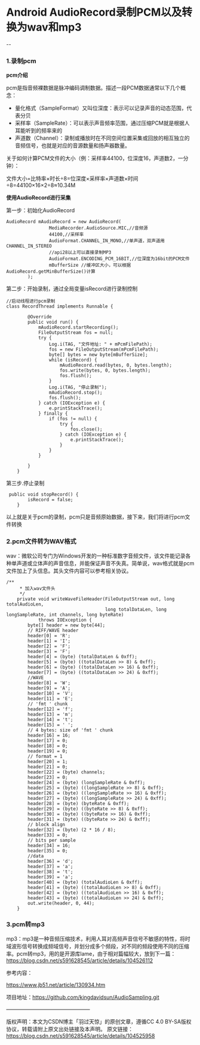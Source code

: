 
# Android AudioRecord录制PCM以及转换为wav和mp3

--

### 1.录制pcm

**pcm介绍**

pcm是指音频裸数据是脉冲编码调制数据。描述一段PCM数据通常以下几个概念：

- 量化格式（SampleFormat）又叫位深度：表示可以记录声音的动态范围，代表分贝
- 采样率（SampleRate）：可以表示声音频率范围，通过压缩PCM就是根据人耳能听到的频率来的
- 声道数（Channel）：录制或播放时在不同空间位置采集或回放的相互独立的音频信号，也就是对应的音源数量和扬声器数量。

关于如何计算PCM文件的大小（例：采样率44100，位深度16，声道数2，一分钟）：

文件大小=比特率×时长÷8=位深度×采样率×声道数×时间÷8=44100×16×2÷8≈10.34M

**使用AudioRecord进行采集**

第一步：初始化AudioRecord

```
AudioRecord mAudioRecord = new AudioRecord(
    			MediaRecorder.AudioSource.MIC,//音频源
                44100,//采样率
                AudioFormat.CHANNEL_IN_MONO,//单声道，双声道用CHANNEL_IN_STEREO
                //api28以上可以直接录制MP3
                AudioFormat.ENCODING_PCM_16BIT,//位深度为16bit的PCM文件
                mBufferSize //缓冲区大小，可以根据AudioRecord.getMinBufferSize()计算
        );
```

第二步：开始录制，通过全局变量isRecord进行录制控制

```
//启动线程进行pcm录制
class RecordThread implements Runnable {

        @Override
        public void run() {
            mAudioRecord.startRecording();
            FileOutputStream fos = null;
            try {
                Log.i(TAG, "文件地址: " + mPcmFilePath);
                fos = new FileOutputStream(mPcmFilePath);
                byte[] bytes = new byte[mBufferSize];
                while (isRecord) {
                    mAudioRecord.read(bytes, 0, bytes.length);
                    fos.write(bytes, 0, bytes.length);
                    fos.flush();
                }
                Log.i(TAG, "停止录制");
                mAudioRecord.stop();
                fos.flush();
            } catch (IOException e) {
                e.printStackTrace();
            } finally {
                if (fos != null) {
                    try {
                        fos.close();
                    } catch (IOException e) {
                        e.printStackTrace();
                    }
                }
            }

        }
    }
```

第三步.停止录制

```
 public void stopRecord() {
        isRecord = false;
    }
```

以上就是关于pcm的录制，pcm只是音频原始数据，接下来，我们将进行pcm文件转换

### 2.pcm文件转为WAV格式

wav：微软公司专门为Windows开发的一种标准数字音频文件，该文件能记录各种单声道或立体声的声音信息，并能保证声音不失真。简单说，wav格式就是pcm文件加上了头信息。其头文件内容可以参考相关协议。

```
/**
     * 加入wav文件头
     */
    private void writeWaveFileHeader(FileOutputStream out, long totalAudioLen,
                                     long totalDataLen, long longSampleRate, int channels, long byteRate)
            throws IOException {
        byte[] header = new byte[44];
        // RIFF/WAVE header
        header[0] = 'R';
        header[1] = 'I';
        header[2] = 'F';
        header[3] = 'F';
        header[4] = (byte) (totalDataLen & 0xff);
        header[5] = (byte) ((totalDataLen >> 8) & 0xff);
        header[6] = (byte) ((totalDataLen >> 16) & 0xff);
        header[7] = (byte) ((totalDataLen >> 24) & 0xff);
        //WAVE
        header[8] = 'W';
        header[9] = 'A';
        header[10] = 'V';
        header[11] = 'E';
        // 'fmt ' chunk
        header[12] = 'f';
        header[13] = 'm';
        header[14] = 't';
        header[15] = ' ';
        // 4 bytes: size of 'fmt ' chunk
        header[16] = 16;
        header[17] = 0;
        header[18] = 0;
        header[19] = 0;
        // format = 1
        header[20] = 1;
        header[21] = 0;
        header[22] = (byte) channels;
        header[23] = 0;
        header[24] = (byte) (longSampleRate & 0xff);
        header[25] = (byte) ((longSampleRate >> 8) & 0xff);
        header[26] = (byte) ((longSampleRate >> 16) & 0xff);
        header[27] = (byte) ((longSampleRate >> 24) & 0xff);
        header[28] = (byte) (byteRate & 0xff);
        header[29] = (byte) ((byteRate >> 8) & 0xff);
        header[30] = (byte) ((byteRate >> 16) & 0xff);
        header[31] = (byte) ((byteRate >> 24) & 0xff);
        // block align
        header[32] = (byte) (2 * 16 / 8);
        header[33] = 0;
        // bits per sample
        header[34] = 16;
        header[35] = 0;
        //data
        header[36] = 'd';
        header[37] = 'a';
        header[38] = 't';
        header[39] = 'a';
        header[40] = (byte) (totalAudioLen & 0xff);
        header[41] = (byte) ((totalAudioLen >> 8) & 0xff);
        header[42] = (byte) ((totalAudioLen >> 16) & 0xff);
        header[43] = (byte) ((totalAudioLen >> 24) & 0xff);
        out.write(header, 0, 44);
    }
```

### 3.pcm转mp3

mp3：mp3是一种音频压缩技术，利用人耳对高频声音信号不敏感的特性，将时域波形信号转换成频域信号，并划分成多个频段，对不同的频段使用不同的压缩率。pcm转mp3，用的是开源库lame，由于相对篇幅较大，放到下一篇：https://blog.csdn.net/s591628545/article/details/104526112

参考内容：

https://www.jb51.net/article/130934.htm

项目地址：https://github.com/kingdavidsun/AudioSampling.git

————————————————

版权声明：本文为CSDN博主「羽过天惊」的原创文章，遵循CC 4.0 BY-SA版权协议，转载请附上原文出处链接及本声明。
原文链接：https://blog.csdn.net/s591628545/article/details/104525958